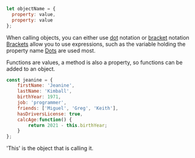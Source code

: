 ```javascript
let objectName = {
  property: value,
  property: value
};
```

When calling objects, you can either use <u>dot</u> notation or <u>bracket</u> notation
<u>Brackets</u> allow you to use expressions, such as the variable holding the property name
<u>Dots</u> are used most.

Functions are values, a method is also a property, so functions can be added to an object.

```javascript
const jeanine = {
    firstName: 'Jeanine',
    lastName: 'Kimball',
    birthYear: 1971,
    job: 'programmer',
    friends: ['Miguel', 'Greg', 'Keith'],
    hasDriversLicense: true,
    calcAge:function() {
        return 2021 - this.birthYear;
    }
};
```

'This' is the object that is calling it.
